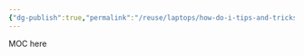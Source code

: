 ```yaml
---
{"dg-publish":true,"permalink":"/reuse/laptops/how-do-i-tips-and-tricks/procedures/procedures/","tags":["gardenEntry"]}
---
```




MOC here
